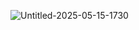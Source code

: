 ![Untitled-2025-05-15-1730](https://github.com/user-attachments/assets/5de3f512-98c1-4891-87a6-7c72bc67f974)

